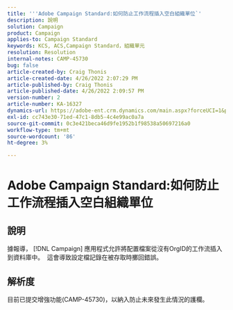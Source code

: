 ```yaml
---
title: '''Adobe Campaign Standard:如何防止工作流程插入空白組織單位`'
description: 說明
solution: Campaign
product: Campaign
applies-to: Campaign Standard
keywords: KCS, ACS,Campaign Standard，組織單元
resolution: Resolution
internal-notes: CAMP-45730
bug: false
article-created-by: Craig Thonis
article-created-date: 4/26/2022 2:07:29 PM
article-published-by: Craig Thonis
article-published-date: 4/26/2022 2:09:57 PM
version-number: 2
article-number: KA-16327
dynamics-url: https://adobe-ent.crm.dynamics.com/main.aspx?forceUCI=1&pagetype=entityrecord&etn=knowledgearticle&id=42330533-6ac5-ec11-a7b6-0022480a138b
exl-id: cc743e30-71ed-47c1-8db5-4c4e99ac0a7a
source-git-commit: 0c3e421beca46d9fe1952b1f98538a50697216a0
workflow-type: tm+mt
source-wordcount: '86'
ht-degree: 3%

---
```


# Adobe Campaign Standard:如何防止工作流程插入空白組織單位

## 說明


據報導， [!DNL Campaign] 應用程式允許將配置檔案從沒有OrgID的工作流插入到資料庫中。  這會導致設定檔記錄在被存取時擲回錯誤。


## 解析度


目前已提交增強功能(CAMP-45730)，以納入防止未來發生此情況的護欄。
